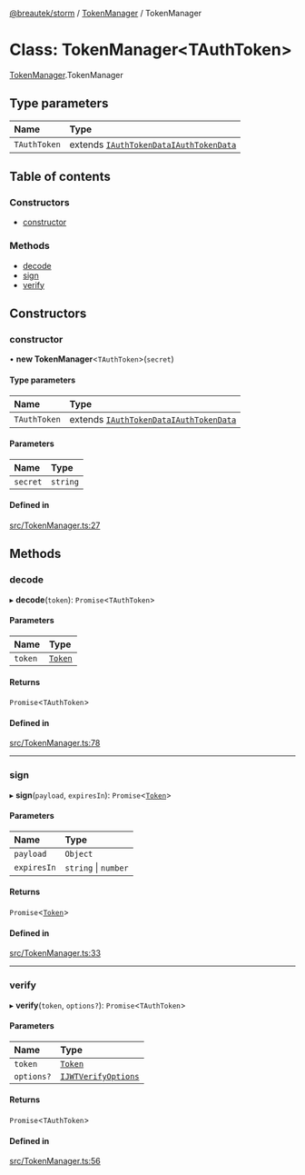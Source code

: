 [@breautek/storm](../README.md) / [TokenManager](../modules/tokenmanager.md) / TokenManager

# Class: TokenManager<TAuthToken\>

[TokenManager](../modules/tokenmanager.md).TokenManager

## Type parameters

| Name | Type |
| :------ | :------ |
| `TAuthToken` | extends [`IAuthTokenData`](../interfaces/iauthtokendata.iauthtokendata-1.md)[`IAuthTokenData`](../interfaces/iauthtokendata.iauthtokendata-1.md) |

## Table of contents

### Constructors

- [constructor](tokenmanager.tokenmanager-1.md#constructor)

### Methods

- [decode](tokenmanager.tokenmanager-1.md#decode)
- [sign](tokenmanager.tokenmanager-1.md#sign)
- [verify](tokenmanager.tokenmanager-1.md#verify)

## Constructors

### constructor

• **new TokenManager**<`TAuthToken`\>(`secret`)

#### Type parameters

| Name | Type |
| :------ | :------ |
| `TAuthToken` | extends [`IAuthTokenData`](../interfaces/iauthtokendata.iauthtokendata-1.md)[`IAuthTokenData`](../interfaces/iauthtokendata.iauthtokendata-1.md) |

#### Parameters

| Name | Type |
| :------ | :------ |
| `secret` | `string` |

#### Defined in

[src/TokenManager.ts:27](https://github.com/breautek/storm/blob/fff2ea4/src/TokenManager.ts#L27)

## Methods

### decode

▸ **decode**(`token`): `Promise`<`TAuthToken`\>

#### Parameters

| Name | Type |
| :------ | :------ |
| `token` | [`Token`](token.token-1.md) |

#### Returns

`Promise`<`TAuthToken`\>

#### Defined in

[src/TokenManager.ts:78](https://github.com/breautek/storm/blob/fff2ea4/src/TokenManager.ts#L78)

___

### sign

▸ **sign**(`payload`, `expiresIn`): `Promise`<[`Token`](token.token-1.md)\>

#### Parameters

| Name | Type |
| :------ | :------ |
| `payload` | `Object` |
| `expiresIn` | `string` \| `number` |

#### Returns

`Promise`<[`Token`](token.token-1.md)\>

#### Defined in

[src/TokenManager.ts:33](https://github.com/breautek/storm/blob/fff2ea4/src/TokenManager.ts#L33)

___

### verify

▸ **verify**(`token`, `options?`): `Promise`<`TAuthToken`\>

#### Parameters

| Name | Type |
| :------ | :------ |
| `token` | [`Token`](token.token-1.md) |
| `options?` | [`IJWTVerifyOptions`](../interfaces/ijwtverifyoptions.ijwtverifyoptions-1.md) |

#### Returns

`Promise`<`TAuthToken`\>

#### Defined in

[src/TokenManager.ts:56](https://github.com/breautek/storm/blob/fff2ea4/src/TokenManager.ts#L56)
